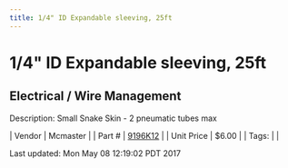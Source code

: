 ```yaml
---
title: 1/4" ID Expandable sleeving, 25ft
---
```


# 1/4" ID Expandable sleeving, 25ft
## Electrical / Wire Management
Description: 	Small Snake Skin - 2 pneumatic tubes max 

| Vendor | Mcmaster | 
| Part # | [9196K12](https://www.mcmaster.com/#9196K12) | 
| Unit Price | $6.00 | 
| Tags: |  | 

Last updated: Mon May 08 12:19:02 PDT 2017